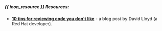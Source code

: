 ##### {{ icon_resource }} Resources:


* [**10 tips for reviewing code you don’t like**](https://developers.redhat.com/blog/2019/07/08/10-tips-for-reviewing-code-you-dont-like/) - a blog post by David Lloyd (a Red Hat developer).

